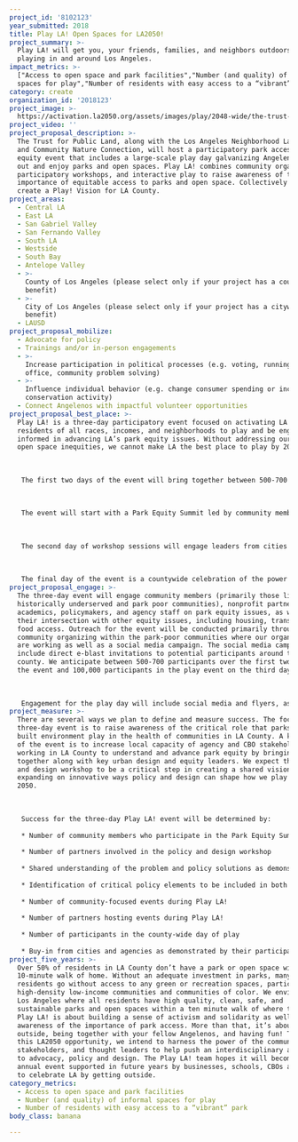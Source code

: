 ```yaml
---
project_id: '8102123'
year_submitted: 2018
title: Play LA! Open Spaces for LA2050!
project_summary: >-
  Play LA! will get you, your friends, families, and neighbors outdoors and
  playing in and around Los Angeles.
impact_metrics: >-
  ["Access to open space and park facilities","Number (and quality) of informal
  spaces for play","Number of residents with easy access to a “vibrant” park"]
category: create
organization_id: '2018123'
project_image: >-
  https://activation.la2050.org/assets/images/play/2048-wide/the-trust-for-public-land.jpg
project_video: ''
project_proposal_description: >-
  The Trust for Public Land, along with the Los Angeles Neighborhood Land Trust
  and Community Nature Connection, will host a participatory park access and
  equity event that includes a large-scale play day galvanizing Angelenos to get
  out and enjoy parks and open spaces. Play LA! combines community organizing,
  participatory workshops, and interactive play to raise awareness of the
  importance of equitable access to parks and open space. Collectively we will
  create a Play! Vision for LA County.
project_areas:
  - Central LA
  - East LA
  - San Gabriel Valley
  - San Fernando Valley
  - South LA
  - Westside
  - South Bay
  - Antelope Valley
  - >-
    County of Los Angeles (please select only if your project has a countywide
    benefit)
  - >-
    City of Los Angeles (please select only if your project has a citywide
    benefit)
  - LAUSD
project_proposal_mobilize:
  - Advocate for policy
  - Trainings and/or in-person engagements
  - >-
    Increase participation in political processes (e.g. voting, running for
    office, community problem solving)
  - >-
    Influence individual behavior (e.g. change consumer spending or increase
    conservation activity)
  - Connect Angelenos with impactful volunteer opportunities
project_proposal_best_place: >-
  Play LA! is a three-day participatory event focused on activating LA County
  residents of all races, incomes, and neighborhoods to play and be engaged and
  informed in advancing LA’s park equity issues. Without addressing our park and
  open space inequities, we cannot make LA the best place to play by 2050.
   
   
   
   The first two days of the event will bring together between 500-700 community residents, designers, educators, innovators and policy-makers representing a range of multi-disciplinary issue areas including parks and open space, health, housing, transportation, and design to create a Play! Vision for LA County that ensures everyone has access to free and safe places to play by 2050. The event will conclude with a county-wide play day that includes opportunities for residents from around the region to get outside and play in our parks, streets and open spaces! 
   
   
   
   The event will start with a Park Equity Summit led by community members highlighting the racial and environmental injustices that have led to LA’s inequitable park access. Inequalities in the allocation of park and recreation resources will be shared through the perspectives of community leaders’ lived experiences. Elected officials, CBOs, academics, and school districts, including LAUSD and agency staff, will be on hand to hear community members outline problems and define solutions for park equity. Day one will conclude with a community vision for a healthy and equitable LA County and offer ideas to inform discussions on day two.
   
   
   
   The second day of workshop sessions will engage leaders from cities around the globe in participatory conversations with local stakeholders. These sessions will draw on successful park equity solutions, with participants working across sectors, backgrounds, and experience to generate new solutions to advance park equity and help inform the conversation and shape best practices for LA County. Participants in these sessions will be accountable to community-identified problems developed in day one. 
   
   
   
   The final day of the event is a countywide celebration of the power of play, including hundreds of play-based events throughout greater LA County. The three lead partners will work with agencies, institutions, businesses, and CBOs to inspire and organize play-based events in parks and public spaces around the region, transforming greater LA into a veritable playground. Residents will be welcomed and encouraged to participate in guided activities in local parks, and will experience the reimagination of public spaces into vibrant and safe informal spaces for play (street closures, sidewalk events, activities in plazas, etc.). Park access will be highlighted throughout the day as our team arranges and encourages alternate modes of transportation, including transit to trails programs that provide free transportation from park poor areas to open spaces.
project_proposal_engage: >-
  The three-day event will engage community members (primarily those living in
  historically underserved and park poor communities), nonprofit partners,
  academics, policymakers, and agency staff on park equity issues, as well as
  their intersection with other equity issues, including housing, transit, and
  food access. Outreach for the event will be conducted primarily through direct
  community organizing within the park-poor communities where our organizations
  are working as well as a social media campaign. The social media campaign will
  include direct e-blast invitations to potential participants around the
  county. We anticipate between 500-700 participants over the first two days of
  the event and 100,000 participants in the play event on the third day.
   
   
   
   Engagement for the play day will include social media and flyers, as well as yard signs in neighborhoods throughout the county. We will leverage LA2050’s financial and marketing support to recruit and team up with numerous stakeholders, including city and county park agencies, universities, businesses, and other CBOs to host hundreds of community focused events. Additionally, each partner organization will tap our respective social media networks. We will create event specific hashtags and encourage check-ins at each event to track headcount. Residents will have the chance to carry the movement forward, pledging their commitment to play regularly through a dedicated #PlayLAEveryday social media campaign.
project_measure: >-
  There are several ways we plan to define and measure success. The focus of the
  three-day event is to raise awareness of the critical role that parks and the
  built environment play in the health of communities in LA County. A key goal
  of the event is to increase local capacity of agency and CBO stakeholders
  working in LA County to understand and advance park equity by bringing them
  together along with key urban design and equity leaders. We expect the policy
  and design workshop to be a critical step in creating a shared vision and
  expanding on innovative ways policy and design can shape how we play in LA by
  2050.
   
   
   
   Success for the three-day Play LA! event will be determined by:
   
   * Number of community members who participate in the Park Equity Summit 
   
   * Number of partners involved in the policy and design workshop 
   
   * Shared understanding of the problem and policy solutions as demonstrated by the 2050 Play! Vision for LA County developed as part of the Equity Summit and policy and design workshop
   
   * Identification of critical policy elements to be included in both LA City and LA County planning efforts, including those currently being developed in the LA County Sustainability Plan
   
   * Number of community-focused events during Play LA!
   
   * Number of partners hosting events during Play LA!
   
   * Number of participants in the county-wide day of play
   
   * Buy-in from cities and agencies as demonstrated by their participation and sponsorship of events within their communities
project_five_years: >-
  Over 50% of residents in LA County don’t have a park or open space within a
  10-minute walk of home. Without an adequate investment in parks, many of our
  residents go without access to any green or recreation spaces, particularly in
  high-density low-income communities and communities of color. We envision a
  Los Angeles where all residents have high quality, clean, safe, and
  sustainable parks and open spaces within a ten minute walk of where they live.
  Play LA! is about building a sense of activism and solidarity as well as
  awareness of the importance of park access. More than that, it’s about getting
  outside, being together with your fellow Angelenos, and having fun! Through
  this LA2050 opportunity, we intend to harness the power of the community,
  stakeholders, and thought leaders to help push an interdisciplinary approach
  to advocacy, policy and design. The Play LA! team hopes it will become an
  annual event supported in future years by businesses, schools, CBOs and others
  to celebrate LA by getting outside.
category_metrics:
  - Access to open space and park facilities
  - Number (and quality) of informal spaces for play
  - Number of residents with easy access to a “vibrant” park
body_class: banana

---
```

